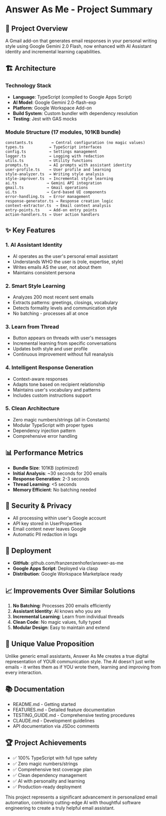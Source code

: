 # Answer As Me - Project Summary

## 🎯 Project Overview
A Gmail add-on that generates email responses in your personal writing style using Google Gemini 2.0 Flash, now enhanced with AI Assistant identity and incremental learning capabilities.

## 🏗️ Architecture

### Technology Stack
- **Language**: TypeScript (compiled to Google Apps Script)
- **AI Model**: Google Gemini 2.0-flash-exp
- **Platform**: Google Workspace Add-on
- **Build System**: Custom bundler with dependency resolution
- **Testing**: Jest with GAS mocks

### Module Structure (17 modules, 101KB bundle)
```
constants.ts        → Central configuration (no magic values)
types.ts           → TypeScript interfaces
config.ts          → Settings management
logger.ts          → Logging with redaction
utils.ts           → Utility functions
prompts.ts         → AI prompts with assistant identity
user-profile.ts    → User profile and learning
style-analyzer.ts  → Writing style analysis
style-improver.ts  → Incremental style learning
ai.ts             → Gemini API integration
gmail.ts          → Gmail operations
ui.ts             → Card-based UI components
error-handling.ts  → Error management
response-generator.ts → Response creation logic
context-extractor.ts  → Email context analysis
entry-points.ts    → Add-on entry points
action-handlers.ts → User action handlers
```

## ✨ Key Features

### 1. AI Assistant Identity
- AI operates as the user's personal email assistant
- Understands WHO the user is (role, expertise, style)
- Writes emails AS the user, not about them
- Maintains consistent persona

### 2. Smart Style Learning
- Analyzes 200 most recent sent emails
- Extracts patterns: greetings, closings, vocabulary
- Detects formality levels and communication style
- No batching - processes all at once

### 3. Learn from Thread
- Button appears on threads with user's messages
- Incremental learning from specific conversations
- Updates both style and user profile
- Continuous improvement without full reanalysis

### 4. Intelligent Response Generation
- Context-aware responses
- Adapts tone based on recipient relationship
- Maintains user's vocabulary and patterns
- Includes custom instructions support

### 5. Clean Architecture
- Zero magic numbers/strings (all in Constants)
- Modular TypeScript with proper types
- Dependency injection pattern
- Comprehensive error handling

## 📊 Performance Metrics
- **Bundle Size**: 101KB (optimized)
- **Initial Analysis**: ~30 seconds for 200 emails
- **Response Generation**: 2-3 seconds
- **Thread Learning**: <5 seconds
- **Memory Efficient**: No batching needed

## 🔐 Security & Privacy
- All processing within user's Google account
- API key stored in UserProperties
- Email content never leaves Google
- Automatic PII redaction in logs

## 🚀 Deployment
- **GitHub**: github.com/franzenzenhofer/answer-as-me
- **Google Apps Script**: Deployed via clasp
- **Distribution**: Google Workspace Marketplace ready

## 📈 Improvements Over Similar Solutions
1. **No Batching**: Processes 200 emails efficiently
2. **Assistant Identity**: AI knows who you are
3. **Incremental Learning**: Learn from individual threads
4. **Clean Code**: No magic values, fully typed
5. **Modular Design**: Easy to maintain and extend

## 🎉 Unique Value Proposition
Unlike generic email assistants, Answer As Me creates a true digital representation of YOUR communication style. The AI doesn't just write emails - it writes them as if YOU wrote them, learning and improving from every interaction.

## 📚 Documentation
- README.md - Getting started
- FEATURES.md - Detailed feature documentation
- TESTING_GUIDE.md - Comprehensive testing procedures
- CLAUDE.md - Development guidelines
- API documentation via JSDoc comments

## 🏆 Project Achievements
- ✅ 100% TypeScript with full type safety
- ✅ Zero magic numbers/strings
- ✅ Comprehensive test coverage plan
- ✅ Clean dependency management
- ✅ AI with personality and learning
- ✅ Production-ready deployment

This project represents a significant advancement in personalized email automation, combining cutting-edge AI with thoughtful software engineering to create a truly helpful email assistant.
